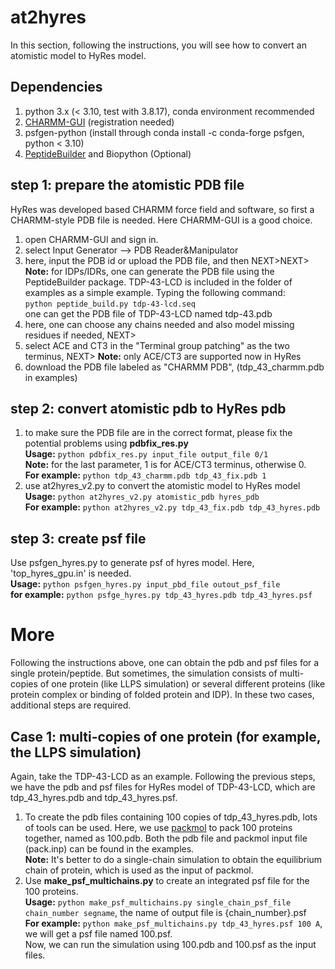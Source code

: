 # at2hyres
In this section, following the instructions, you will see how to convert an atomistic model to HyRes model.

## Dependencies
1. python 3.x (< 3.10, test with 3.8.17), conda environment recommended
2. [CHARMM-GUI](https://www.charmm-gui.org/) (registration needed)
3. psfgen-python (install through conda install -c conda-forge psfgen, python < 3.10)
4. [PeptideBuilder](https://github.com/clauswilke/PeptideBuilder) and Biopython (Optional)

## step 1: prepare the atomistic PDB file  
HyRes was developed based CHARMM force field and software, so first a CHARMM-style PDB file is needed. Here CHARMM-GUI is a good choice.
1. open CHARMM-GUI and sign in.
2. select Input Generator --> PDB Reader&Manipulator
3. here, input the PDB id or upload the PDB file, and then NEXT>NEXT>  
   **Note:** for IDPs/IDRs, one can generate the PDB file using the PeptideBuilder package.
   TDP-43-LCD is included in the folder of examples as a simple example. Typing the following command:   
   `python peptide_build.py tdp-43-lcd.seq`   
   one can get the PDB file of TDP-43-LCD named tdp-43.pdb
4. here, one can choose any chains needed and also model missing residues if needed, NEXT>
5. select ACE and CT3 in the "Terminal group patching" as the two terminus, NEXT>
   **Note:** only ACE/CT3 are supported now in HyRes
6. download the PDB file labeled as "CHARMM PDB", (tdp_43_charmm.pdb in examples)

## step 2: convert atomistic pdb to HyRes pdb  
1. to make sure the PDB file are in the correct format, please fix the potential problems using **pdbfix_res.py**  
   **Usage:** `python pdbfix_res.py input_file output_file 0/1`  
   **Note:** for the last parameter, 1 is for ACE/CT3 terminus, otherwise 0.  
   **For example:** `python tdp_43_charmm.pdb tdp_43_fix.pdb 1`  
2. use at2hyres_v2.py to convert the atomistic model to HyRes model  
   **Usage:** `python at2hyres_v2.py atomistic_pdb hyres_pdb`  
   **For example:** `python at2hyres_v2.py tdp_43_fix.pdb tdp_43_hyres.pdb`  

## step 3: create psf file  
Use psfgen_hyres.py to generate psf of hyres model. Here, 'top_hyres_gpu.in' is needed.   
**Usage:** `python psfgen_hyres.py input_pbd_file outout_psf_file`  
**for example:** `python psfge_hyres.py tdp_43_hyres.pdb tdp_43_hyres.psf`


# More   
Following the instructions above, one can obtain the pdb and psf files for a single protein/peptide. But sometimes, the simulation consists of multi-copies of one protein (like LLPS simulation) or several different proteins (like protein complex or binding of folded protein and IDP). In these two cases, additional steps are required.   
## Case 1: multi-copies of one protein (for example, the LLPS simulation)   
Again, take the TDP-43-LCD as an example. Following the previous steps, we have the pdb and psf files for HyRes model of TDP-43-LCD, which are tdp_43_hyres.pdb and tdp_43_hyres.psf.   
1. To create the pdb files containing 100 copies of tdp_43_hyres.pdb, lots of tools can be used. Here, we use [packmol](https://m3g.github.io/packmol/) to pack 100 proteins together, named as 100.pdb. Both the pdb file and packmol input file (pack.inp) can be found in the examples.   
   **Note:** It's better to do a single-chain simulation to obtain the equilibrium chain of protein, which is used as the input of packmol.   
2. Use **make_psf_multichains.py** to create an integrated psf file for the 100 proteins.   
   **Usage:** `python make_psf_multichains.py single_chain_psf_file chain_number segname`, the name of output file is {chain_number}.psf   
   **For example:** `python make_psf_multichains.py tdp_43_hyres.psf 100 A`, we will get a psf file named 100.psf.   
Now, we can run the simulation using 100.pdb and 100.psf as the input files.


